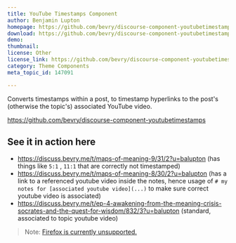 ```yaml
---
title: YouTube Timestamps Component
author: Benjamin Lupton
homepage: https://github.com/bevry/discourse-component-youtubetimestamps
download: https://github.com/bevry/discourse-component-youtubetimestamps
demo: 
thumbnail: 
license: Other
license_link: https://github.com/bevry/discourse-component-youtubetimestamps/blob/master/LICENSE.md
category: Theme Components
meta_topic_id: 147091

---
```

Converts timestamps within a post, to timestamp hyperlinks to the post's (otherwise the topic's) associated YouTube video.

https://github.com/bevry/discourse-component-youtubetimestamps

## See it in action here

* https://discuss.bevry.me/t/maps-of-meaning-9/31/2?u=balupton (has things like  `5:1` ,  `11:1`  that are correctly not timestamped)
* https://discuss.bevry.me/t/maps-of-meaning-8/30/2?u=balupton (has a link to a referenced youtube video inside the notes, hence usage of  `# my notes for [associated youtube video](...)`  to make sure correct youtube video is associated)
* https://discuss.bevry.me/t/ep-4-awakening-from-the-meaning-crisis-socrates-and-the-quest-for-wisdom/832/3?u=balupton (standard, associated to topic youtube video)

> Note: [Firefox is currently unsupported.](https://meta.discourse.org/t/youtube-timestamps-component/147091/5?u=balupton)